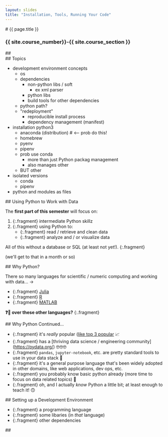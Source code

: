 ```yaml
---
layout: slides
title: "Installation, Tools, Running Your Code"
---
```

<section markdown="block" class="intro-slide">
# {{ page.title }}

### {{ site.course_number}}-{{ site.course_section }}

<p><small></small></p>
</section>

<section markdown="block">
## 

</section>

<section markdown="block">
## Topics

* development environment concepts
	* os
	* dependencies
		* non-python libs / soft
			* ex xml parser
		* python libs
		* build tools for other dependencies
	* python path?
	* "redeployment"
		* reproducible install process
		* dependency management (manifest)
* installation python3
	* anaconda (distribution) # <-- prob do this!
	* homebrew
	* pyenv
	* pipenv
	* prob use conda
		* more than just Python packag management
		* also manages other
	* BUT other 
* isolated versions
	* conda
	* pipenv
* python and modules as files

</section>

<section markdown="block">
## Using Python to Work with Data

The __first part of this semester__ will focus on:

1. {:.fragment} intermediate Python skillz
2. {:.fragment} using Python to:
	* {:.fragment} read / retrieve and clean data
	* {:.fragment} analyze and / or visualize data

All of this <span class="hl">without a database or SQL</span> (at least not yet!).
{:.fragment}

(we'll get to that in a month or so)
</section>

<section markdown="block">
## Why Python?

There <span class="hl">so many languages for scientific / numeric computing and working with data</span>... &rarr;

* {:.fragment} [Julia](https://julialang.org/)
* {:.fragment} [R](https://www.r-project.org)
* {:.fragment} [MATLAB](https://www.mathworks.com/products/matlab.html)

__❓🐍 over these other languages?__
{:.fragment}
</section>

<section markdown="block">
## Why Python Continued...

* {:.fragment} it's _really_ popular ([like top 3 popular](https://www.tiobe.com/tiobe-index/) 📈
* {:.fragment} has a [thriving data science / engineering community] (https://pydata.org/) 🤓🤓🤓
* {:.fragment} `pandas`, `jupyter-notebook`, etc. are pretty standard tools to use in your data stack 🐼
* {:.fragment} it's a general purpose language that's been widely adopted in other domains, like web applications, dev ops, etc.
* {:.fragment} you probably know basic python already (more time to focus on data related topics) 🔬
* {:.fragment} oh, and I actually _know_ Python a little bit; at least enough to teach it! 🙃


</section>

<section markdown="block">
## Setting up a Development Environment

* {:.fragment} a programming language
* {:.fragment} some libaries (in _that_ language)
* {:.fragment} other dependencies  

</section>


<section markdown="block">
## 

</section>
